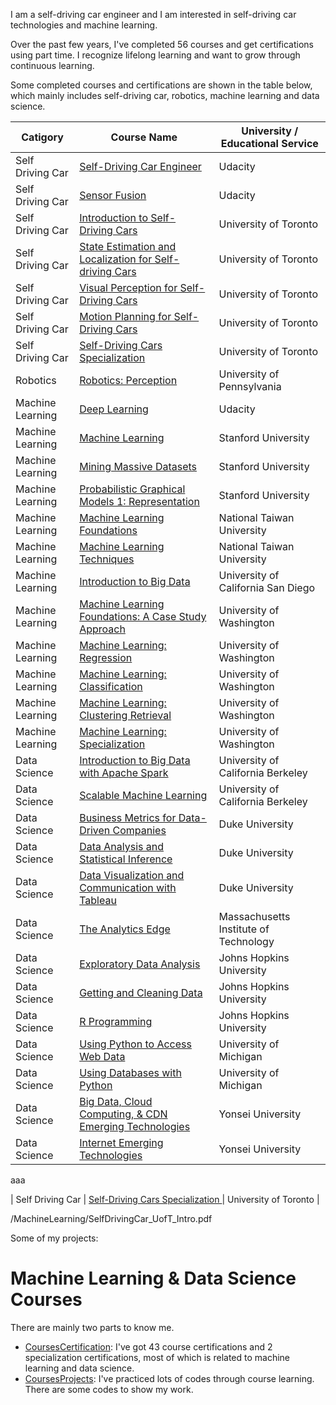 I am a self-driving car engineer and I am interested in self-driving car technologies and machine learning.

Over the past few years, I've completed 56 courses and get certifications using part time. I recognize lifelong learning and want to grow through continuous learning.

Some completed courses and certifications are shown in the table below, which mainly includes self-driving car, robotics, machine learning and data science.

| Catigory      | Course Name     | University / Educational Service     | 
| ---------- | ----------- | ----------- |
| Self Driving Car   | [Self-Driving Car Engineer](/CoursesCertification/MachineLearning/SelfDrivingCarEngineer_NanoDegree_Udacity.pdf)    | Udacity   | 
| Self Driving Car   | [Sensor Fusion](/CoursesCertification/MachineLearning/SensorFusion_NanoDegree_Udacity.pdf) | Udacity  | 
| Self Driving Car   | [Introduction to Self-Driving Cars](/CoursesCertification/MachineLearning/SelfDrivingCar_UofT_Intro.pdf)    | University of Toronto   | 
| Self Driving Car   | [State Estimation and Localization for Self-driving Cars](/CoursesCertification/MachineLearning/SelfDrivingCar_UofT_State_Estimation.pdf)    | University of Toronto   | 
| Self Driving Car   | [Visual Perception for Self-Driving Cars](/CoursesCertification/MachineLearning/SelfDrivingCar_UofT_Visual_Perception.pdf)    | University of Toronto   | 
| Self Driving Car   | [Motion Planning for Self-Driving Cars](/CoursesCertification/MachineLearning/SelfDrivingCar_UofT_MotionPlanning.pdf)    | University of Toronto   | 
| Self Driving Car   | [Self-Driving Cars Specialization](/CoursesCertification/MachineLearning/SelfDrivingCar_UofT_Specialization.pdf)    | University of Toronto   | 
| Robotics   | [Robotics: Perception](/CoursesCertification/MachineLearning/Robotics_Penn_Perception.pdf)    | University of Pennsylvania   | 
|  Machine Learning    | [Deep Learning](/CoursesCertification/MachineLearning/DeepLearning_NanoDegree_Udacity.pdf)    | Udacity  | 
|  Machine Learning    | [Machine   Learning](/CoursesCertification/MachineLearning/MachineLearning_Stanford_MachineLearning.pdf)    | Stanford University  | 
|  Machine Learning    | [Mining Massive Datasets](/CoursesCertification/MachineLearning/MachineLearning_Stanford_MiningMassiveDatasets.pdf)    | Stanford University  | 
|  Machine Learning    | [Probabilistic Graphical Models 1: Representation](/CoursesCertification/MachineLearning/MachineLearning_Stanford_PgmRepresentation.pdf)    | Stanford University  | 
|  Machine Learning    | [Machine Learning Foundations](/CoursesCertification/MachineLearning/MachineLearning_NTU_机器学习基石.pdf)    | National Taiwan University | 
|  Machine Learning    | [Machine Learning Techniques](/CoursesCertification/MachineLearning/MachineLearning_NTU_机器学习技法.pdf)    | National Taiwan University  | 
|  Machine Learning    | [Introduction to Big Data](/CoursesCertification/MachineLearning/MachineLearning_UCSanDiego_IntroToBigData.pdf)    | University of California San Diego  | 
|  Machine Learning    | [Machine Learning Foundations: A Case Study Approach](/CoursesCertification/MachineLearning/MachineLearning_UW_MLFoundation.pdf)    | University of Washington  | 
|  Machine Learning    | [Machine Learning: Regression](/CoursesCertification/MachineLearning/MachineLearning_UW_MLRegression.pdf)    | University of Washington  | 
|  Machine Learning    | [Machine Learning: Classification](/CoursesCertification/MachineLearning/MachineLearning_UW_Classification.pdf)    | University of Washington  | 
|  Machine Learning    | [Machine Learning: Clustering Retrieval](/CoursesCertification/MachineLearning/MachineLearning_UW_Cluster.pdf)    | University of Washington  | 
|  Machine Learning    | [Machine Learning: Specialization](/CoursesCertification/MachineLearning/MachineLearning_UW_Specialization.pdf)    | University of Washington  | 
|  Data Science    | [Introduction to Big Data with Apache Spark](/CoursesCertification/DataScience/DataScience_Berkeley_IntroSpark.pdf)    | University of California Berkeley  | 
|  Data Science    | [Scalable Machine Learning](/CoursesCertification/DataScience/DataScience_Berkeley_ScalableML.pdf)    |  University of California Berkeley  | 
|  Data Science    | [Business Metrics for Data-Driven Companies](/CoursesCertification/DataScience/DataScience_DUKE_BusinessMetrics.pdf)    | Duke University | 
|  Data Science    | [Data Analysis and Statistical Inference](/CoursesCertification/DataScience/DataScience_DUKE_DataAnalysisStatisticalInference.pdf)    | Duke University  | 
|  Data Science    | [Data Visualization and Communication with Tableau](/CoursesCertification/DataScience/DataScience_DUKE_DataVisualWithTableau.pdf)    | Duke University | 
|  Data Science    | [The Analytics Edge](/CoursesCertification/DataScience/DataScience_MIT_AnalyticsEdge.pdf)    | Massachusetts Institute of Technology | 
|  Data Science    | [Exploratory Data Analysis](/CoursesCertification/DataScience/DataScience_JHU_ExploDataAnalysis.pdf)    | Johns Hopkins University | 
|  Data Science    | [Getting and Cleaning Data](/CoursesCertification/DataScience/DataScience_JHU_GetCleanData.pdf)    | Johns Hopkins University | 
|  Data Science    | [R Programming](/CoursesCertification/DataScience/DataScience_JHU_rProgram.pdf)    | Johns Hopkins University | 
|  Data Science    | [Using Python to Access Web Data](/CoursesCertification/DataScience/DataScience_MICHIGAN_PythonAccessWebData.pdf)    | University of Michigan| 
|  Data Science    | [Using Databases with Python](/CoursesCertification/DataScience/DataScience_MICHIGAN_PythonDataBases.pdf)    | University of Michigan| 
|  Data Science    | [Big Data, Cloud Computing, & CDN Emerging Technologies](/CoursesCertification/DataScience/DataScience_YONSEI_CloudBigDataCDN.pdf)    | Yonsei University| 
|  Data Science    | [Internet Emerging Technologies](/CoursesCertification/DataScience/DataScience_YONSEI_InternetTechs.pdf)    | Yonsei University| 














aaa

| Self Driving Car   | [Self-Driving Cars Specialization
](/CoursesCertification/MachineLearning/SelfDrivingCar_UofT_Specialization.pdf)    | University of Toronto   | 






/MachineLearning/SelfDrivingCar_UofT_Intro.pdf

Some of my projects:


# Machine Learning & Data Science Courses

There are mainly two parts to know me.

- [CoursesCertification](/CoursesCertification): I've got 43 course certifications and 2 specialization certifications, most of which is related to machine learning and data science.
- [CoursesProjects](/CoursesProjects): I've practiced lots of codes through course learning. There are some codes to show my work.

